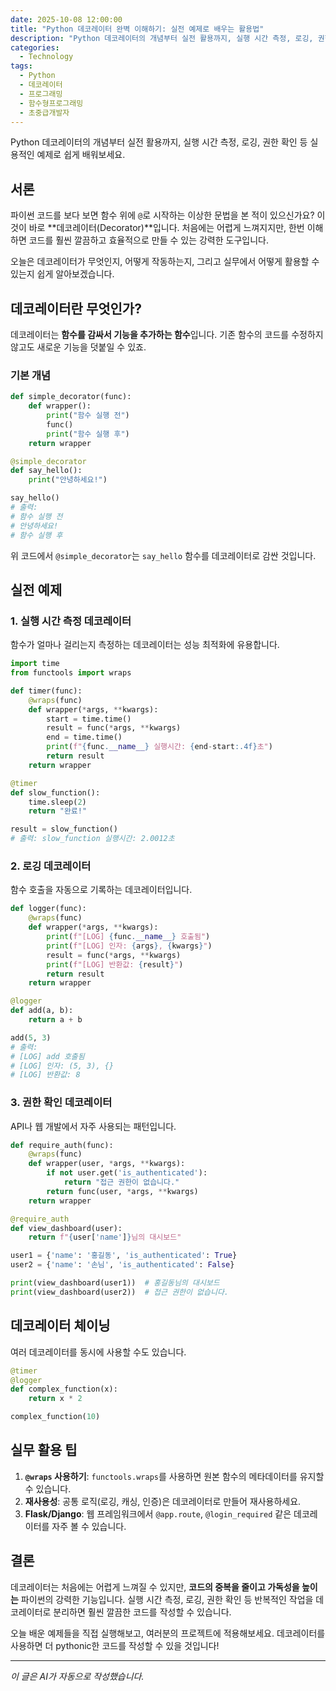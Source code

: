 ```yaml
---
date: 2025-10-08 12:00:00
title: "Python 데코레이터 완벽 이해하기: 실전 예제로 배우는 활용법"
description: "Python 데코레이터의 개념부터 실전 활용까지, 실행 시간 측정, 로깅, 권한 확인 등 실용적인 예제로 쉽게 배워보세요."
categories:
  - Technology
tags:
  - Python
  - 데코레이터
  - 프로그래밍
  - 함수형프로그래밍
  - 초중급개발자
---
```


Python 데코레이터의 개념부터 실전 활용까지, 실행 시간 측정, 로깅, 권한 확인 등 실용적인 예제로 쉽게 배워보세요.

<!-- more -->

## 서론

파이썬 코드를 보다 보면 함수 위에 `@`로 시작하는 이상한 문법을 본 적이 있으신가요? 이것이 바로 **데코레이터(Decorator)**입니다. 처음에는 어렵게 느껴지지만, 한번 이해하면 코드를 훨씬 깔끔하고 효율적으로 만들 수 있는 강력한 도구입니다.

오늘은 데코레이터가 무엇인지, 어떻게 작동하는지, 그리고 실무에서 어떻게 활용할 수 있는지 쉽게 알아보겠습니다.

## 데코레이터란 무엇인가?

데코레이터는 **함수를 감싸서 기능을 추가하는 함수**입니다. 기존 함수의 코드를 수정하지 않고도 새로운 기능을 덧붙일 수 있죠.

### 기본 개념

```python
def simple_decorator(func):
    def wrapper():
        print("함수 실행 전")
        func()
        print("함수 실행 후")
    return wrapper

@simple_decorator
def say_hello():
    print("안녕하세요!")

say_hello()
# 출력:
# 함수 실행 전
# 안녕하세요!
# 함수 실행 후
```

위 코드에서 `@simple_decorator`는 `say_hello` 함수를 데코레이터로 감싼 것입니다.

## 실전 예제

### 1. 실행 시간 측정 데코레이터

함수가 얼마나 걸리는지 측정하는 데코레이터는 성능 최적화에 유용합니다.

```python
import time
from functools import wraps

def timer(func):
    @wraps(func)
    def wrapper(*args, **kwargs):
        start = time.time()
        result = func(*args, **kwargs)
        end = time.time()
        print(f"{func.__name__} 실행시간: {end-start:.4f}초")
        return result
    return wrapper

@timer
def slow_function():
    time.sleep(2)
    return "완료!"

result = slow_function()
# 출력: slow_function 실행시간: 2.0012초
```

### 2. 로깅 데코레이터

함수 호출을 자동으로 기록하는 데코레이터입니다.

```python
def logger(func):
    @wraps(func)
    def wrapper(*args, **kwargs):
        print(f"[LOG] {func.__name__} 호출됨")
        print(f"[LOG] 인자: {args}, {kwargs}")
        result = func(*args, **kwargs)
        print(f"[LOG] 반환값: {result}")
        return result
    return wrapper

@logger
def add(a, b):
    return a + b

add(5, 3)
# 출력:
# [LOG] add 호출됨
# [LOG] 인자: (5, 3), {}
# [LOG] 반환값: 8
```

### 3. 권한 확인 데코레이터

API나 웹 개발에서 자주 사용되는 패턴입니다.

```python
def require_auth(func):
    @wraps(func)
    def wrapper(user, *args, **kwargs):
        if not user.get('is_authenticated'):
            return "접근 권한이 없습니다."
        return func(user, *args, **kwargs)
    return wrapper

@require_auth
def view_dashboard(user):
    return f"{user['name']}님의 대시보드"

user1 = {'name': '홍길동', 'is_authenticated': True}
user2 = {'name': '손님', 'is_authenticated': False}

print(view_dashboard(user1))  # 홍길동님의 대시보드
print(view_dashboard(user2))  # 접근 권한이 없습니다.
```

## 데코레이터 체이닝

여러 데코레이터를 동시에 사용할 수도 있습니다.

```python
@timer
@logger
def complex_function(x):
    return x * 2

complex_function(10)
```

## 실무 활용 팁

1. **`@wraps` 사용하기**: `functools.wraps`를 사용하면 원본 함수의 메타데이터를 유지할 수 있습니다.
2. **재사용성**: 공통 로직(로깅, 캐싱, 인증)은 데코레이터로 만들어 재사용하세요.
3. **Flask/Django**: 웹 프레임워크에서 `@app.route`, `@login_required` 같은 데코레이터를 자주 볼 수 있습니다.

## 결론

데코레이터는 처음에는 어렵게 느껴질 수 있지만, **코드의 중복을 줄이고 가독성을 높이는** 파이썬의 강력한 기능입니다. 실행 시간 측정, 로깅, 권한 확인 등 반복적인 작업을 데코레이터로 분리하면 훨씬 깔끔한 코드를 작성할 수 있습니다.

오늘 배운 예제들을 직접 실행해보고, 여러분의 프로젝트에 적용해보세요. 데코레이터를 사용하면 더 pythonic한 코드를 작성할 수 있을 것입니다!

---

*이 글은 AI가 자동으로 작성했습니다.*
